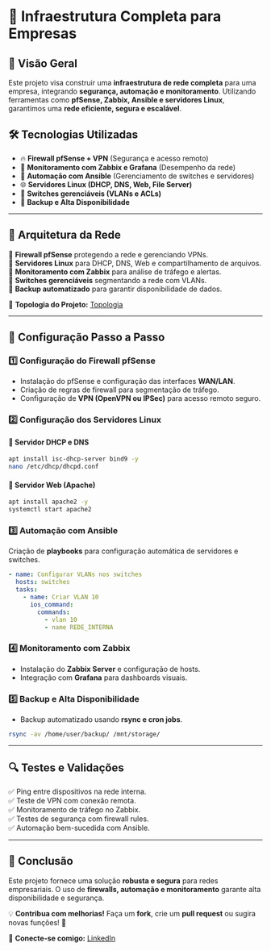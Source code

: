 # 🏢 Infraestrutura Completa para Empresas

## 📌 Visão Geral
Este projeto visa construir uma **infraestrutura de rede completa** para uma empresa, integrando **segurança, automação e monitoramento**. Utilizando ferramentas como **pfSense, Zabbix, Ansible e servidores Linux**, garantimos uma **rede eficiente, segura e escalável**.

## 🛠️ Tecnologias Utilizadas
- 🔥 **Firewall pfSense + VPN** (Segurança e acesso remoto)
- 📡 **Monitoramento com Zabbix e Grafana** (Desempenho da rede)
- 🤖 **Automação com Ansible** (Gerenciamento de switches e servidores)
- 🌐 **Servidores Linux (DHCP, DNS, Web, File Server)**
- 🏢 **Switches gerenciáveis (VLANs e ACLs)**
- 💾 **Backup e Alta Disponibilidade**

---

## 📜 Arquitetura da Rede

🔹 **Firewall pfSense** protegendo a rede e gerenciando VPNs.  
🔹 **Servidores Linux** para DHCP, DNS, Web e compartilhamento de arquivos.  
🔹 **Monitoramento com Zabbix** para análise de tráfego e alertas.  
🔹 **Switches gerenciáveis** segmentando a rede com VLANs.  
🔹 **Backup automatizado** para garantir disponibilidade de dados.

📌 **Topologia do Projeto:**
[Topologia](Image.png)

---

## 🚀 Configuração Passo a Passo

### 1️⃣ Configuração do Firewall pfSense
- Instalação do pfSense e configuração das interfaces **WAN/LAN**.
- Criação de regras de firewall para segmentação de tráfego.
- Configuração de **VPN (OpenVPN ou IPSec)** para acesso remoto seguro.

### 2️⃣ Configuração dos Servidores Linux
#### 🔹 Servidor DHCP e DNS
```bash
apt install isc-dhcp-server bind9 -y
nano /etc/dhcp/dhcpd.conf
```

#### 🔹 Servidor Web (Apache)
```bash
apt install apache2 -y
systemctl start apache2
```

### 3️⃣ Automação com Ansible
Criação de **playbooks** para configuração automática de servidores e switches.
```yaml
- name: Configurar VLANs nos switches
  hosts: switches
  tasks:
    - name: Criar VLAN 10
      ios_command:
        commands:
          - vlan 10
          - name REDE_INTERNA
```

### 4️⃣ Monitoramento com Zabbix
- Instalação do **Zabbix Server** e configuração de hosts.
- Integração com **Grafana** para dashboards visuais.

### 5️⃣ Backup e Alta Disponibilidade
- Backup automatizado usando **rsync e cron jobs**.
```bash
rsync -av /home/user/backup/ /mnt/storage/
```

---

## 🔍 Testes e Validações
✅ Ping entre dispositivos na rede interna.  
✅ Teste de VPN com conexão remota.  
✅ Monitoramento de tráfego no Zabbix.  
✅ Testes de segurança com firewall rules.  
✅ Automação bem-sucedida com Ansible.

---

## 📜 Conclusão
Este projeto fornece uma solução **robusta e segura** para redes empresariais. O uso de **firewalls, automação e monitoramento** garante alta disponibilidade e segurança. 

💡 **Contribua com melhorias!** Faça um **fork**, crie um **pull request** ou sugira novas funções! 🚀

🔗 **Conecte-se comigo:** [LinkedIn](https://www.linkedin.com/in/kaua7k/)
